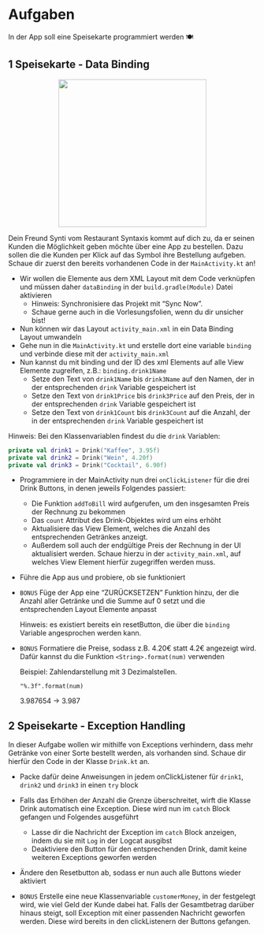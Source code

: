 # Aufgaben
In der App soll eine Speisekarte programmiert werden 🍽️

## 1 Speisekarte - Data Binding

<p align="center">
<img height="300" src="https://user-images.githubusercontent.com/101095654/221518756-ddaab536-bc93-4c64-a4be-329570605b83.png">
</p>

Dein Freund Synti vom Restaurant Syntaxis kommt auf dich zu, da er seinen Kunden die Möglichkeit geben möchte über eine App zu bestellen.
Dazu sollen die die Kunden per Klick auf das Symbol ihre Bestellung aufgeben.  
Schaue dir zuerst den bereits vorhandenen Code in der `MainActivity.kt` an!

* Wir wollen die Elemente aus dem XML Layout mit dem Code verknüpfen und müssen daher `dataBinding` in der `build.gradle(Module)` Datei aktivieren 
    * Hinweis: Synchronisiere das Projekt mit “Sync Now”.
    * Schaue gerne auch in die Vorlesungsfolien, wenn du dir unsicher bist!
* Nun können wir das Layout `activity_main.xml` in ein Data Binding Layout umwandeln
* Gehe nun in die `MainActivity.kt` und erstelle dort eine variable `binding` und
verbinde diese mit der `activity_main.xml`
* Nun kannst du mit binding und der ID des xml Elements auf alle View Elemente
zugreifen, z.B.: `binding.drink1Name`
    * Setze den Text von `drink1Name` bis `drink3Name` auf den Namen, der in der
entsprechenden `drink` Variable gespeichert ist
    * Setze den Text von `drink1Price` bis `drink3Price` auf den Preis, der in der
entsprechenden `drink` Variable gespeichert ist
    * Setze den Text von `drink1Count` bis `drink3Count` auf die Anzahl, der in der
entsprechenden `drink` Variable gespeichert ist

Hinweis: Bei den Klassenvariablen findest du die `drink` Variablen:
```kotlin
private val drink1 = Drink("Kaffee", 3.95f)
private val drink2 = Drink("Wein", 4.20f)
private val drink3 = Drink("Cocktail", 6.90f)
```

* Programmiere in der MainActivity nun drei `onClickListener` für die drei Drink Buttons,
in denen jeweils Folgendes passiert:
    * Die Funktion `addToBill` wird aufgerufen, um den insgesamten Preis der
Rechnung zu bekommen
    * Das `count` Attribut des Drink-Objektes wird um eins erhöht
    * Aktualisiere das View Element, welches die Anzahl des entsprechenden
Getränkes anzeigt.
    * Außerdem soll auch der endgültige Preis der Rechnung in der UI aktualisiert
werden. Schaue hierzu in der `activity_main.xml`, auf welches View Element
hierfür zugegriffen werden muss.
* Führe die App aus und probiere, ob sie funktioniert


* `BONUS` Füge der App eine “ZURÜCKSETZEN” Funktion hinzu, der die Anzahl aller
Getränke und die Summe auf 0 setzt und die entsprechenden Layout Elemente anpasst

    Hinweis: es existiert bereits ein resetButton, die über die `binding` Variable
angesprochen werden kann.


* `BONUS` Formatiere die Preise, sodass z.B. 4.20€ statt 4.2€ angezeigt wird. Dafür kannst
du die Funktion `<String>.format(num)` verwenden

    Beispiel: Zahlendarstellung mit 3 Dezimalstellen.
    
    `"%.3f".format(num)` 
    
    3.987654 -> 3.987

## 2 Speisekarte - Exception Handling

In dieser Aufgabe wollen wir mithilfe von Exceptions verhindern, dass mehr Getränke von einer
Sorte bestellt werden, als vorhanden sind. Schaue dir hierfür den Code in der Klasse `Drink.kt`
an.

* Packe dafür deine Anweisungen in jedem onClickListener für `drink1`, `drink2` und
`drink3` in einen `try` block

* Falls das Erhöhen der Anzahl die Grenze überschreitet, wirft die Klasse Drink
automatisch eine Exception. Diese wird nun im `catch` Block gefangen und Folgendes
ausgeführt
    * Lasse dir die Nachricht der Exception im `catch` Block anzeigen, indem du sie mit
`Log` in der Logcat ausgibst
    * Deaktiviere den Button für den entsprechenden Drink, damit keine weiteren
Exceptions geworfen werden
* Ändere den Resetbutton ab, sodass er nun auch alle Buttons wieder aktiviert


* `BONUS` Erstelle eine neue Klassenvariable `customerMoney`, in der festgelegt wird, wie
viel Geld der Kunde dabei hat. Falls der Gesamtbetrag darüber hinaus steigt, soll
Exception mit einer passenden Nachricht geworfen werden. Diese wird bereits in den
clickListenern der Buttons gefangen.
